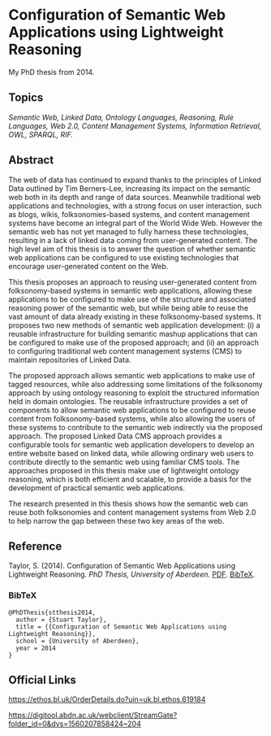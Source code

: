 # Configuration of Semantic Web Applications using Lightweight Reasoning

My PhD thesis from 2014.

## Topics

*Semantic Web, Linked Data, Ontology Languages, Reasoning, Rule Languages, Web 2.0, Content Management Systems, Information Retrieval, OWL, SPARQL, RIF.*

## Abstract

The web of data has continued to expand thanks to the principles of Linked Data outlined by Tim Berners-Lee, increasing its impact on the semantic web both in its depth and range of data sources.
Meanwhile traditional web applications and technologies, with a strong focus on user interaction, such as blogs,  wikis, folksonomies-based systems, and content management systems have become an integral part of the World Wide Web. 
However the semantic web has not yet managed to fully harness these technologies, resulting in a lack of linked data coming from user-generated content.
The high level aim of this thesis is to answer the question of whether semantic web applications can be configured to use existing technologies that encourage user-generated content on the Web.

This thesis proposes an approach to reusing user-generated content from folksonomy-based systems in semantic web applications, allowing these applications to be configured to make use of the structure and associated reasoning power of the semantic web, but while being able to reuse the vast amount of data already existing in these folksonomy-based systems.
It proposes two new methods of semantic web application development: (i) a reusable infrastructure for building semantic mashup applications that can be configured to make use of the proposed approach; and (ii) an approach to configuring traditional web content management systems (CMS) to maintain repositories of Linked Data.

The proposed approach allows semantic web applications to make use of tagged resources, while also addressing some limitations of the folksonomy approach by using ontology reasoning to exploit the structured information held in domain ontologies. 
The reusable infrastructure provides a set of components to allow semantic web applications to be configured to reuse content from folksonomy-based systems, while also allowing the users of these systems to contribute to the semantic web indirectly via the proposed approach.
The proposed Linked Data CMS approach provides a configurable tools for semantic web application developers to develop an entire website based on linked data, while allowing ordinary web users to contribute directly to the semantic web using familiar CMS tools.
The approaches proposed in this thesis make use of lightweight ontology reasoning, which is both efficient and scalable, to provide a basis for the development of practical semantic web applications.

The research presented in this thesis shows how the semantic web can reuse both folksonomies and content management systems from Web 2.0 to help narrow the gap between these two key areas of the web.

## Reference

Taylor, S. (2014). Configuration of Semantic Web Applications using Lightweight Reasoning.
*PhD Thesis, University of Aberdeen.*
[PDF](https://github.com/stuartraetaylor/st-thesis/blob/master/StuartTaylor-PhDThesis-2014.pdf).
[BibTeX](https://github.com/stuartraetaylor/st-thesis/blob/master/st-thesis.bib).

### BibTeX

```
@PhDThesis{stthesis2014,
  author = {Stuart Taylor},
  title = {{Configuration of Semantic Web Applications using Lightweight Reasoning}},
  school = {University of Aberdeen},
  year = 2014
}
```

## Official Links

https://ethos.bl.uk/OrderDetails.do?uin=uk.bl.ethos.619184

https://digitool.abdn.ac.uk/webclient/StreamGate?folder_id=0&dvs=1560207858424~204
